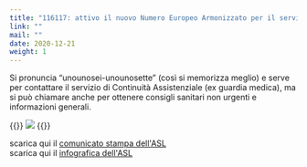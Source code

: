 ```yaml
---
title: "116117: attivo il nuovo Numero Europeo Armonizzato per il servizio di Continuità Assistenziale (ex guardia medica)"
link: ""
mail: ""
date: 2020-12-21
weight: 1
---
```

Si pronuncia “unounosei-unounosette” (così si memorizza meglio) e serve per contattare il servizio di Continuità Assistenziale (ex guardia medica), ma si può chiamare anche per ottenere consigli sanitari non urgenti e informazioni generali.

{{<rawhtml>}}
<img src="/images/foto/116117_ex guardia medica.png" class="img-fluid">
{{</rawhtml>}}

scarica qui il [comunicato stampa dell'ASL](/documents/116117-nuovo-numero-europeo-armonizzato.pdf)  
scarica qui il [infografica dell'ASL](/documents/Campagna_116117.pdf)

